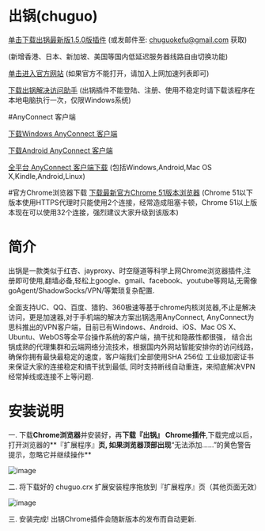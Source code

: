 # 出锅(chuguo)

[单击下载出锅最新版1.5.0版插件](http://7xrvud.dl1.z0.glb.clouddn.com/chuguo_v1.5.0.crx) (或发邮件至: chuguokefu@gmail.com 获取)

(新增香港、日本、新加坡、美国等国内低延迟服务器线路自由切换功能)

[单击进入官方网站](https://a.tzqby.xyz:17869/home/invite.html?code=77db427309a3eeb4) (如果官方不能打开，请加入上网加速列表即可)


[下载出锅解决访问助手](http://7xrvud.dl1.z0.glb.clouddn.com/chuguo_helper.zip) 
(出锅插件不能登陆、注册、使用不稳定时请下载该程序在本地电脑执行一次，仅限Windows系统)

#AnyConnect 客户端

[下载Windows AnyConnect 客户端](http://dl.xxshe.com/cisco_anyconnect/anyconnect-win-4.2.04018-pre-deploy-k9.msi)

[下载Android AnyConnect 客户端](http://dl.xxshe.com/cisco_anyconnect/anyconnect.vpn.android.avf-4.0.01287.apk)

[全平台 AnyConnect 客户端下载](https://cnlic.com/share/client.html) (包括Windows,Android,Mac OS X,Kindle,Android,Linux)

#官方Chrome浏览器下载
[下载最新官方Chrome 51版本浏览器](http://pan.baidu.com/s/1bp2YIa7)
(Chrome 51以下版本使用HTTPS代理时只能使用2个连接，经常造成阻塞卡顿，Chrome 51以上版本现在可以使用32个连接，强烈建议大家升级到该版本)


# 简介

出锅是一款类似于红杏、jayproxy、时空隧道等科学上网Chrome浏览器插件,注册即可使用,翻墙必备,轻松上google、gmail、facebook、youtube等网站,无需像goAgent/ShadowSocks/VPN/等繁琐复杂配置.

全面支持UC、QQ、百度、猎豹、360极速等基于chrome内核浏览器,不止是解决访问，更是加速器,对于手机端的解决方案出锅选用AnyConnect, AnyConnect为思科推出的VPN客户端，目前已有Windows、Android、iOS、Mac OS X、Ubuntu、WebOS等全平台操作系统的客户端，搞干扰和隐蔽性都很强，
结合出锅成熟的代理集群和云端网络分流技术，根据国内外网站智能安排你的访问线路，确保你拥有最快最稳定的速度，客户端我们全部使用SHA 256位
工业级加密证书来保证大家的连接稳定和搞干扰到最低, 同时支持断线自动重连，来彻底解决VPN经常掉线或连接不上等问题.

# 安装说明

一. 下载**Chrome浏览器**并安装好，再**下载『出锅』 Chrome插件**,下载完成以后，打开浏览器的**『扩展程序』**页, 如果浏览器顶部出现**“无法添加……”的黄色警告提示，忽略它并继续操作**

![image](https://raw.githubusercontent.com/chuguofan/chuguo/master/chrome_step_1.png)

二. 将下载好的 chuguo.crx 扩展安装程序拖放到『扩展程序』页（其他页面无效）

![image](https://raw.githubusercontent.com/chuguofan/chuguo/master/chrome_step_2.png)

三. 安装完成! 出锅Chrome插件会随新版本的发布而自动更新.
